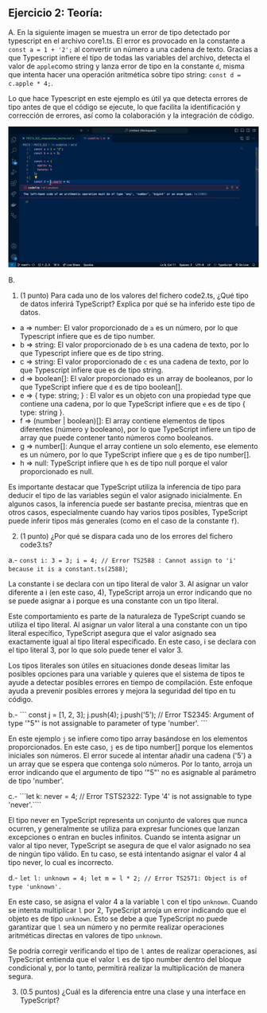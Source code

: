 ## Ejercicio 2: Teoría:

A. En la siguiente imagen se muestra un error de tipo detectado por typescript en el archivo core1.ts. El error es provocado en la constante a ```const a = 1 + '2';``` al convertir un número a una cadena de texto. 
Gracias a que Typescript infiere el tipo de todas las variables del archivo, detecta el valor de ```apple```como string y lanza error de tipo en la constante ```d```, misma que intenta hacer una operación aritmética sobre tipo string: ```const d = c.apple * 4;```. 

Lo que hace Typescript en este ejemplo es útil ya que detecta errores de tipo antes de que el código se ejecute, lo que facilita la identificación y corrección de errores, así como la colaboración y la integración de código.

![TypeError](./img/noInterface_example.png)


B.

1. (1 punto) Para cada uno de los valores del fichero code2.ts, ¿Qué tipo de datos inferirá TypeScript? Explica por qué se ha inferido este tipo de datos.

- a => number: El valor proporcionado de ``a`` es un número, por lo que Typescript infiere que es de tipo number.
- b => string: El valor proporcionado de ```b``` es una cadena de texto, por lo que Typescript infiere que es de tipo string.
- c => string: El valor proporcionado de ```c``` es una cadena de texto, por lo que Typescript infiere que es de tipo string.
- d => boolean[]: El valor proporcionado es un array de booleanos, por lo que TypeScript infiere que ```d``` es de tipo boolean[].
- e => {
    type: string;
} :  El valor es un objeto con una propiedad type que contiene una cadena, por lo que TypeScript infiere que ```e``` es de tipo { type: string }.
- f => (number | boolean)[]: El array contiene elementos de tipos diferentes (número y booleano), por lo que TypeScript infiere un tipo de array que puede contener tanto números como booleanos.
- g => number[]: Aunque el array contiene un solo elemento, ese elemento es un número, por lo que TypeScript infiere que ```g``` es de tipo number[].
- h => null: TypeScript infiere que ```h``` es de tipo null porque el valor proporcionado es null.

Es importante destacar que TypeScript utiliza la inferencia de tipo para deducir el tipo de las variables según el valor asignado inicialmente. En algunos casos, la inferencia puede ser bastante precisa, mientras que en otros casos, especialmente cuando hay varios tipos posibles, TypeScript puede inferir tipos más generales (como en el caso de la constante ```f```).

2. (1 punto) ¿Por qué se dispara cada uno de los errores del fichero code3.ts?

a.- ```
        const i: 3 = 3;
        i = 4; // Error TS2588 : Cannot assign to 'i' because it is a constant.ts(2588)
    ```;

La constante i se declara con un tipo literal de valor 3. Al asignar un valor diferente a i (en este caso, 4), TypeScript arroja un error indicando que no se puede asignar a i porque es una constante con un tipo literal.

Este comportamiento es parte de la naturaleza de TypeScript cuando se utiliza el tipo literal. Al asignar un valor literal a una constante con un tipo literal específico, TypeScript asegura que el valor asignado sea exactamente igual al tipo literal especificado. En este caso, i se declara con el tipo literal 3, por lo que solo puede tener el valor 3.

Los tipos literales son útiles en situaciones donde deseas limitar las posibles opciones para una variable y quieres que el sistema de tipos te ayude a detectar posibles errores en tiempo de compilación. Este enfoque ayuda a prevenir posibles errores y mejora la seguridad del tipo en tu código.

b.- ```
        const j = [1, 2, 3];
        j.push(4);
        j.push('5'); // Error TS2345: Argument of type '"5"' is not assignable to parameter of type 'number'.
    ´´´

En este ejemplo ```j``` se infiere como tipo array basándose en los elementos proporcionados. En este caso, ```j``` es de tipo number[] porque los elementos iniciales son números. El error sucede al intentar añadir una cadena ('5') a un array que se espera que contenga solo números. Por lo tanto, arroja un error indicando que el argumento de tipo '"5"' no es asignable al parámetro de tipo 'number'.

c.- ```let k: never = 4; // Error TSTS2322: Type '4' is not assignable to type 'never'.````

El tipo never en TypeScript representa un conjunto de valores que nunca ocurren, y generalmente se utiliza para expresar funciones que lanzan excepciones o entran en bucles infinitos. Cuando se intenta asignar un valor al tipo never, TypeScript se asegura de que el valor asignado no sea de ningún tipo válido. En tu caso, se está intentando asignar el valor 4 al tipo never, lo cual es incorrecto.

d.- ```
        let l: unknown = 4;
        let m = l * 2; // Error TS2571: Object is of type 'unknown'.
    ```

En este caso, se asigna el valor 4 a la variable ```l``` con el tipo ```unknown```. Cuando se intenta multiplicar ```l``` por 2, TypeScript arroja un error indicando que el objeto es de tipo ```unknown```. Esto se debe a que TypeScript no puede garantizar que ```l``` sea un número y no permite realizar operaciones aritméticas directas en valores de tipo ```unknown```.

Se podría corregir verificando el tipo de ```l``` antes de realizar operaciones, así TypeScript entienda que el valor ```l``` es de tipo number dentro del bloque condicional y, por lo tanto, permitirá realizar la multiplicación de manera segura.

3. (0.5 puntos) ¿Cuál es la diferencia entre una clase y una interface en TypeScript?

